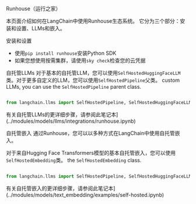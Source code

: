 Runhouse（运行之家）


本页面介绍如何在LangChain中使用Runhouse生态系统。
它分为三个部分：安装和设置、LLMs和嵌入。


安装和设置
- 使用`pip install runhouse`安装Python SDK
- 如果您想使用按需集群，请使用`sky check`检查您的云凭据


自托管LLMs
对于基本的自托管LLM，您可以使用`SelfHostedHuggingFaceLLM`类。对于更多自定义的LLM，您可以使用`SelfHostedPipeline`父类。
custom LLMs, you can use the `SelfHostedPipeline` parent class.



```python

from langchain.llms import SelfHostedPipeline, SelfHostedHuggingFaceLLM

```



有关自托管LLMs的更详细步骤，请参阅此笔记本](../modules/models/llms/integrations/runhouse.ipynb)


自托管嵌入
通过Runhouse，您可以以多种方式在LangChain中使用自托管嵌入。


对于来自Hugging Face Transformers模型的基本自托管嵌入，您可以使用`SelfHostedEmbedding`类。
the `SelfHostedEmbedding` class.

```python

from langchain.llms import SelfHostedPipeline, SelfHostedHuggingFaceLLM

```



有关自托管嵌入的更详细步骤，请参阅此笔记本](../modules/models/text_embedding/examples/self-hosted.ipynb)
